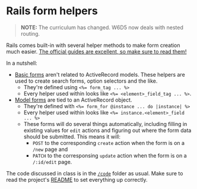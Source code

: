 # Rails form helpers

> **NOTE:** The curriculum has changed. W6D5 now deals with nested routing.

Rails comes built-in with several helper methods to make form creation much easier. [The official guides are excellent, so make sure to read them!](http://guides.rubyonrails.org/form_helpers.html)

In a nutshell:

* [Basic forms](http://guides.rubyonrails.org/form_helpers.html#dealing-with-basic-forms) aren't related to ActiveRecord models. These helpers are used to create search forms, option selectors and the like.
  * They're defined using `<%= form_tag ... %>`
  * Every helper used within looks like `<%= <element>_field_tag ... %>`.
* [Model forms](http://guides.rubyonrails.org/form_helpers.html#dealing-with-model-objects) are tied to an ActiveRecord object.
  * They're defined with `<%= form_for @instance ... do |instance| %>`
  * Every helper used within looks like `<%= instance.<element>_field ... %>`
  * These forms will do several things automatically, including filling in existing values for `edit` actions and figuring out where the form data should be submitted. This means it will:
    * `POST` to the corresponding `create` action when the form is on a `/new` page and
    * `PATCH` to the corresponsing `update` action when the form is on a `/:id/edit` page.

The code discussed in class is in the [`/code`](code) folder as usual. Make sure to read the project's [README](code/README.md) to set everything up correctly.
